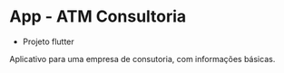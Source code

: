 # App - ATM Consultoria

+ Projeto flutter

Aplicativo para uma empresa de consutoria, com informações básicas.